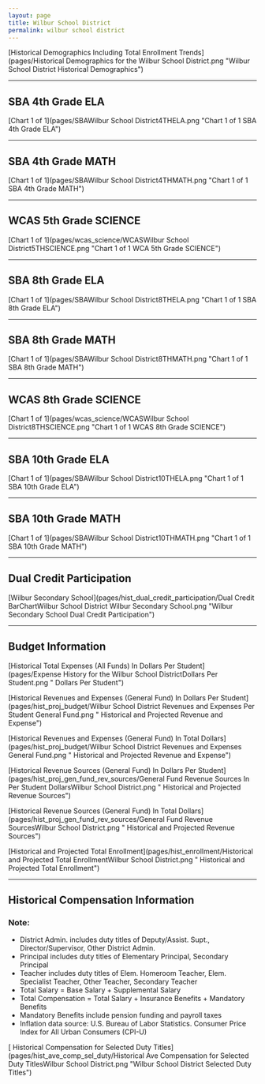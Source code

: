 ```yaml
---
layout: page
title: Wilbur School District
permalink: wilbur school district
---
```



[Historical Demographics Including Total Enrollment Trends](pages/Historical Demographics for the Wilbur School District.png "Wilbur School District Historical Demographics")

___

## SBA 4th Grade ELA

[Chart 1 of 1](pages/SBAWilbur School District4THELA.png "Chart 1 of 1 SBA 4th Grade ELA")


___

## SBA 4th Grade MATH

[Chart 1 of 1](pages/SBAWilbur School District4THMATH.png "Chart 1 of 1 SBA 4th Grade MATH")


___

## WCAS 5th Grade SCIENCE

[Chart 1 of 1](pages/wcas_science/WCASWilbur School District5THSCIENCE.png "Chart 1 of 1 WCA 5th Grade SCIENCE")


___

## SBA 8th Grade ELA

[Chart 1 of 1](pages/SBAWilbur School District8THELA.png "Chart 1 of 1 SBA 8th Grade ELA")


___

## SBA 8th Grade MATH

[Chart 1 of 1](pages/SBAWilbur School District8THMATH.png "Chart 1 of 1 SBA 8th Grade MATH")


___

## WCAS 8th Grade SCIENCE

[Chart 1 of 1](pages/wcas_science/WCASWilbur School District8THSCIENCE.png "Chart 1 of 1 WCAS 8th Grade SCIENCE")


___

## SBA 10th Grade ELA

[Chart 1 of 1](pages/SBAWilbur School District10THELA.png "Chart 1 of 1 SBA 10th Grade ELA")


___

## SBA 10th Grade MATH

[Chart 1 of 1](pages/SBAWilbur School District10THMATH.png "Chart 1 of 1 SBA 10th Grade MATH")


___

## Dual Credit Participation

[Wilbur Secondary School](pages/hist_dual_credit_participation/Dual Credit BarChartWilbur School District Wilbur Secondary School.png "Wilbur Secondary School Dual Credit Participation")


___

## Budget Information

[Historical Total Expenses (All Funds) In Dollars Per Student](pages/Expense History for the Wilbur School DistrictDollars Per Student.png " Dollars Per Student")

[Historical Revenues and Expenses (General Fund) In Dollars Per Student](pages/hist_proj_budget/Wilbur School District Revenues and Expenses Per Student General Fund.png " Historical and Projected Revenue and Expense")

[Historical Revenues and Expenses (General Fund) In Total Dollars](pages/hist_proj_budget/Wilbur School District Revenues and Expenses General Fund.png " Historical and Projected Revenue and Expense")

[Historical Revenue Sources (General Fund) In Dollars Per Student](pages/hist_proj_gen_fund_rev_sources/General Fund Revenue Sources In Per Student DollarsWilbur School District.png " Historical and Projected Revenue Sources")

[Historical Revenue Sources (General Fund) In Total Dollars](pages/hist_proj_gen_fund_rev_sources/General Fund Revenue SourcesWilbur School District.png " Historical and Projected Revenue Sources")

[Historical and Projected Total Enrollment](pages/hist_enrollment/Historical and Projected Total EnrollmentWilbur School District.png " Historical and Projected Total Enrollment")


___

## Historical Compensation Information
### Note:
- District Admin. includes duty titles of Deputy/Assist. Supt., Director/Supervisor, Other District Admin.
- Principal includes duty titles of Elementary Principal, Secondary Principal
- Teacher includes duty titles of Elem. Homeroom Teacher, Elem. Specialist Teacher, Other Teacher, Secondary Teacher
- Total Salary = Base Salary + Supplemental Salary
- Total Compensation = Total Salary + Insurance Benefits + Mandatory Benefits
- Mandatory Benefits include pension funding and payroll taxes
- Inflation data source: U.S. Bureau of Labor Statistics. Consumer Price Index for All Urban Consumers (CPI-U)

[ Historical Compensation for Selected Duty Titles](pages/hist_ave_comp_sel_duty/Historical Ave Compensation for Selected Duty TitlesWilbur School District.png "Wilbur School District Selected Duty Titles")

